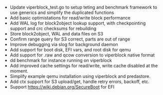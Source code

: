 * Update viperblock_test.go to setup teting and benchmark framework to use generics and simplify the duplicated functions
* Add basic optimistations for read/write block performance
* Add WAL log for block2object lookup support, with checkpointing support and crc checksums for rebuilding
* Store block2object, WAL and data files on S3
* Confirm range query for S3 correct, parts are out of range
* Improve debugging via slog for background daemon
* Add support for boot disk, EFI vars, and root disk for qemu
* Add support for .raw and qcow conversion to viperblock native format
* dd benchmark for instance running on viperblock
* Add improved cache settings for read/write, write cache disabled at the moment.
* Simplify example qemu installation using viperblock and predastore.
* Add ctx support for S3 upload/get, handle retry errors, backoff, etc.
* Support https://wiki.debian.org/SecureBoot for EFI